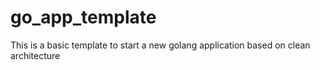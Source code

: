 # go_app_template
This is a basic template to start a new golang application based on clean architecture 
